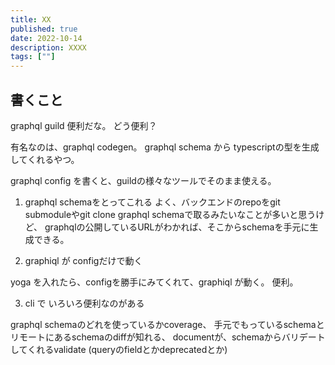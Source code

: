 ```yaml
---
title: XX
published: true
date: 2022-10-14
description: XXXX
tags: [""]
---
```


## 書くこと

graphql guild 便利だな。
どう便利？

有名なのは、graphql codegen。
graphql schema から typescriptの型を生成してくれるやつ。

graphql config を書くと、guildの様々なツールでそのまま使える。

1. graphql schemaをとってこれる
よく、バックエンドのrepoをgit submoduleやgit clone graphql schemaで取るみたいなことが多いと思うけど、
graphqlの公開しているURLがわかれば、そこからschemaを手元に生成できる。

2. graphiql が configだけで動く

yoga を入れたら、configを勝手にみてくれて、graphiql が動く。
便利。

3. cli で いろいろ便利なのがある

graphql schemaのどれを使っているかcoverage、
手元でもっているschemaとリモートにあるschemaのdiffが知れる、
documentが、schemaからバリデートしてくれるvalidate (queryのfieldとかdeprecatedとか)

